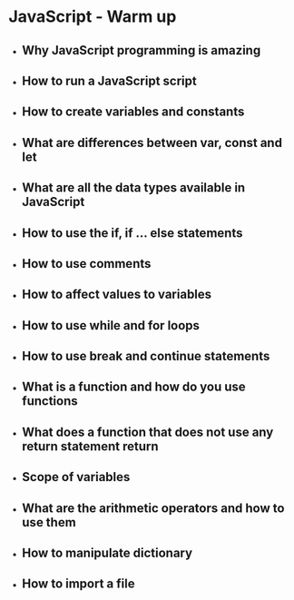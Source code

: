 # JavaScript - Warm up
- ## Why JavaScript programming is amazing
- ## How to run a JavaScript script
- ## How to create variables and constants
- ## What are differences between var, const and let
- ## What are all the data types available in JavaScript
- ## How to use the if, if ... else statements
- ## How to use comments
- ## How to affect values to variables
- ## How to use while and for loops
- ## How to use break and continue statements
- ## What is a function and how do you use functions
- ## What does a function that does not use any return statement return
- ## Scope of variables
- ## What are the arithmetic operators and how to use them
- ## How to manipulate dictionary
- ## How to import a file
